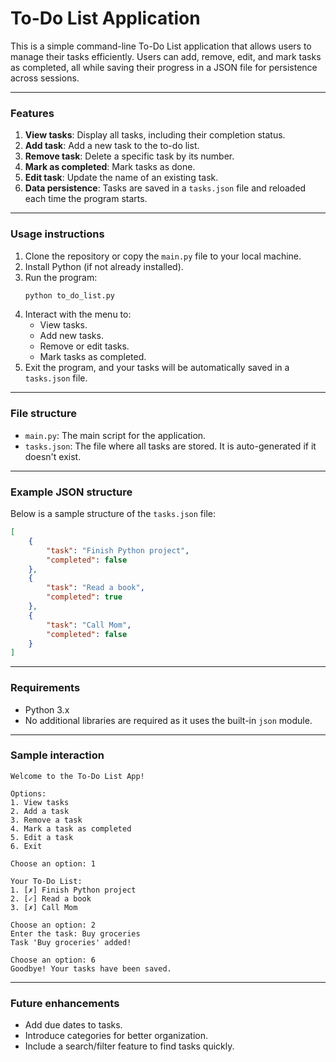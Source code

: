 # **To-Do List Application**

This is a simple command-line To-Do List application that allows users to manage their tasks efficiently. Users can add, remove, edit, and mark tasks as completed, all while saving their progress in a JSON file for persistence across sessions.

---

### **Features**
1. **View tasks**: Display all tasks, including their completion status.
2. **Add task**: Add a new task to the to-do list.
3. **Remove task**: Delete a specific task by its number.
4. **Mark as completed**: Mark tasks as done.
5. **Edit task**: Update the name of an existing task.
6. **Data persistence**: Tasks are saved in a `tasks.json` file and reloaded each time the program starts.

---

### **Usage instructions**
1. Clone the repository or copy the `main.py` file to your local machine.
2. Install Python (if not already installed).
3. Run the program:
   ```bash
   python to_do_list.py
   ```
4. Interact with the menu to:
   - View tasks.
   - Add new tasks.
   - Remove or edit tasks.
   - Mark tasks as completed.
5. Exit the program, and your tasks will be automatically saved in a `tasks.json` file.

---

### **File structure**
- `main.py`: The main script for the application.
- `tasks.json`: The file where all tasks are stored. It is auto-generated if it doesn't exist.

---

### **Example JSON structure**
Below is a sample structure of the `tasks.json` file:

```json
[
    {
        "task": "Finish Python project",
        "completed": false
    },
    {
        "task": "Read a book",
        "completed": true
    },
    {
        "task": "Call Mom",
        "completed": false
    }
]
```

---

### **Requirements**
- Python 3.x
- No additional libraries are required as it uses the built-in `json` module.

---

### **Sample interaction**
```plaintext
Welcome to the To-Do List App!

Options:
1. View tasks
2. Add a task
3. Remove a task
4. Mark a task as completed
5. Edit a task
6. Exit

Choose an option: 1

Your To-Do List:
1. [✗] Finish Python project
2. [✓] Read a book
3. [✗] Call Mom

Choose an option: 2
Enter the task: Buy groceries
Task 'Buy groceries' added!

Choose an option: 6
Goodbye! Your tasks have been saved.
```

---

### **Future enhancements**
- Add due dates to tasks.
- Introduce categories for better organization.
- Include a search/filter feature to find tasks quickly.
